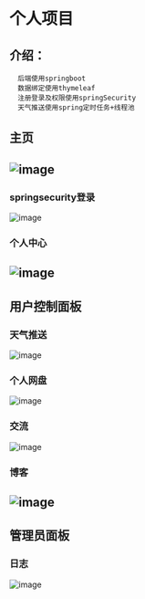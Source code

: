 # 个人项目
## 介绍：
     
      后端使用springboot
      数据绑定使用thymeleaf
      注册登录及权限使用springSecurity
      天气推送使用spring定时任务+线程池
## 主页
![image](https://user-images.githubusercontent.com/44959509/142963867-5d3fceba-0719-470a-9af0-7318b71f1a80.png)
---
### springsecurity登录
![image](https://user-images.githubusercontent.com/44959509/142963936-c9a5a08f-27da-47a6-a126-ffa0b7bbbc20.png)

### 个人中心
![image](https://user-images.githubusercontent.com/44959509/142963969-1b695ace-5a17-4a7b-ae6e-86501c7f62b1.png)
---
## 用户控制面板

### 天气推送
![image](https://user-images.githubusercontent.com/44959509/135070049-c84f9d3c-7483-4a53-ba52-e93fcb55e29b.png)

### 个人网盘
![image](https://user-images.githubusercontent.com/44959509/142964429-16cb0e95-4919-418a-9c2f-ac0cbc8c6f27.png)

### 交流
![image](https://user-images.githubusercontent.com/44959509/142964052-a7b4d3c7-f80f-4f70-a078-9b6b805ac195.png)

### 博客
![image](https://user-images.githubusercontent.com/44959509/142964061-c82625a0-1b41-4fab-b8c8-63f7103abe1c.png)
---
## 管理员面板

### 日志
![image](https://user-images.githubusercontent.com/44959509/142964088-d409cfd2-a9b6-4332-9976-fe25b73fbf99.png)


